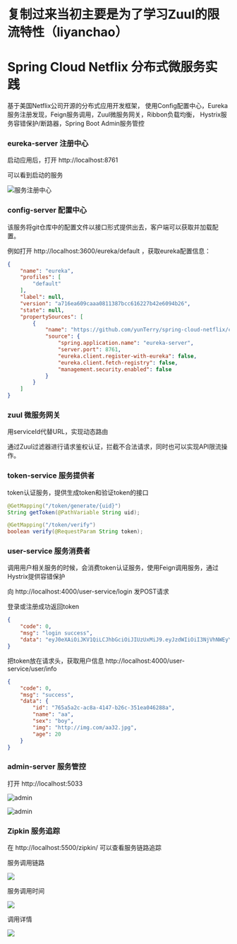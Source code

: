 # 复制过来当初主要是为了学习Zuul的限流特性（liyanchao）

# Spring Cloud Netflix 分布式微服务实践

基于美国Netflix公司开源的分布式应用开发框架，
使用Config配置中心，Eureka服务注册发现，Feign服务调用，Zuul微服务网关，Ribbon负载均衡，
Hystrix服务容错保护/断路器，Spring Boot Admin服务管控

### eureka-server 注册中心

启动应用后，打开 http://localhost:8761

可以看到启动的服务

![服务注册中心](image/1.jpg)

### config-server 配置中心

该服务将git仓库中的配置文件以接口形式提供出去，客户端可以获取并加载配置。

例如打开 http://localhost:3600/eureka/default ，获取eureka配置信息：

```json
{
    "name": "eureka",
    "profiles": [
        "default"
    ],
    "label": null,
    "version": "a716ea609caaa0811387bcc616227b42e6094b26",
    "state": null,
    "propertySources": [
        {
            "name": "https://github.com/yunTerry/spring-cloud-netflix/config-repo/eureka.yml",
            "source": {
                "spring.application.name": "eureka-server",
                "server.port": 8761,
                "eureka.client.register-with-eureka": false,
                "eureka.client.fetch-registry": false,
                "management.security.enabled": false
            }
        }
    ]
}
```

### zuul 微服务网关

用serviceId代替URL，实现动态路由

通过Zuul过滤器进行请求鉴权认证，拦截不合法请求，同时也可以实现API限流操作。

### token-service 服务提供者

token认证服务，提供生成token和验证token的接口

```java
@GetMapping("/token/generate/{uid}")
String getToken(@PathVariable String uid);

@GetMapping("/token/verify")
boolean verify(@RequestParam String token);

```

### user-service 服务消费者

调用用户相关服务的时候，会消费token认证服务，使用Feign调用服务，通过Hystrix提供容错保护

向 http://localhost:4000/user-service/login 发POST请求

登录或注册成功返回token

```json
{
    "code": 0,
    "msg": "login success",
    "data": "eyJ0eXAiOiJKV1QiLCJhbGciOiJIUzUxMiJ9.eyJzdWIiOiI3NjVhNWEyYy1hYzhhLTQxNDctYjI2Yy0zNTFlYTA0NjI4OGEiLCJleHAiOjE1MjA1OTMzODF9.NMUjrRk7MsAROuq1OLOUM9WOefgkZmg5_M_mjiSVa0Cz-SunY2ucgxEvOGdKW7U1AVteNVVtD1v_cQlwA_wREQ"
}
```

把token放在请求头，获取用户信息 http://localhost:4000/user-service/user/info

```json
{
    "code": 0,
    "msg": "success",
    "data": {
        "id": "765a5a2c-ac8a-4147-b26c-351ea046288a",
        "name": "aa",
        "sex": "boy",
        "img": "http://img.com/aa32.jpg",
        "age": 20
    }
}
```

### admin-server 服务管控

打开 http://localhost:5033

![admin](image/2.jpg)

![admin](image/3.jpg)


### Zipkin 服务追踪

在 http://localhost:5500/zipkin/ 可以查看服务链路追踪

服务调用链路

![](image/4.jpg)

服务调用时间

![](image/5.jpg)

调用详情

![](image/6.jpg)
